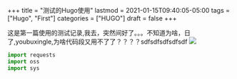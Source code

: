 +++
title = "测试的Hugo使用"
lastmod = 2021-01-15T09:40:05-05:00
tags = ["Hugo", "First"]
categories = ["HUGO"]
draft = false
+++

这是第一篇使用的测试记录,我去，突然间好了。。。不知道为啥，日了,youbuxingle,为啥代码段又用不了了？？？？sdfsdfsdfsdfsdf
![](https:raw.githubusercontent.com/blognul/upload/master/20210115223105.png)

```python
import requests
import oss
import sys
```
